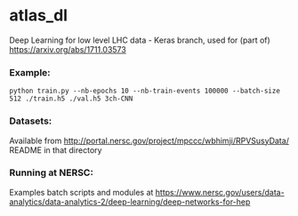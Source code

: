 # atlas_dl
Deep Learning for low level LHC data - Keras branch, 
used for (part of) https://arxiv.org/abs/1711.03573
 
### Example:
~~~~
python train.py --nb-epochs 10 --nb-train-events 100000 --batch-size 512 ./train.h5 ./val.h5 3ch-CNN
~~~~

### Datasets:
Available from 
http://portal.nersc.gov/project/mpccc/wbhimji/RPVSusyData/ 
README in that directory 

### Running at NERSC: 
Examples batch scripts and modules at
https://www.nersc.gov/users/data-analytics/data-analytics-2/deep-learning/deep-networks-for-hep




